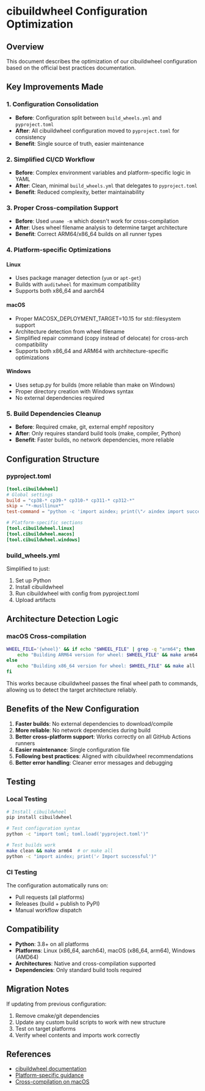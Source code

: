 # cibuildwheel Configuration Optimization

## Overview

This document describes the optimization of our cibuildwheel configuration based on the official best practices documentation.

## Key Improvements Made

### 1. Configuration Consolidation
- **Before**: Configuration split between `build_wheels.yml` and `pyproject.toml`
- **After**: All cibuildwheel configuration moved to `pyproject.toml` for consistency
- **Benefit**: Single source of truth, easier maintenance

### 2. Simplified CI/CD Workflow
- **Before**: Complex environment variables and platform-specific logic in YAML
- **After**: Clean, minimal `build_wheels.yml` that delegates to `pyproject.toml`
- **Benefit**: Reduced complexity, better maintainability

### 3. Proper Cross-compilation Support
- **Before**: Used `uname -m` which doesn't work for cross-compilation
- **After**: Uses wheel filename analysis to determine target architecture
- **Benefit**: Correct ARM64/x86_64 builds on all runner types

### 4. Platform-specific Optimizations

#### Linux
- Uses package manager detection (`yum` or `apt-get`)
- Builds with `auditwheel` for maximum compatibility
- Supports both x86_64 and aarch64

#### macOS
- Proper MACOSX_DEPLOYMENT_TARGET=10.15 for std::filesystem support
- Architecture detection from wheel filename
- Simplified repair command (copy instead of delocate) for cross-arch compatibility
- Supports both x86_64 and ARM64 with architecture-specific optimizations

#### Windows
- Uses setup.py for builds (more reliable than make on Windows)
- Proper directory creation with Windows syntax
- No external dependencies required

### 5. Build Dependencies Cleanup
- **Before**: Required cmake, git, external emphf repository
- **After**: Only requires standard build tools (make, compiler, Python)
- **Benefit**: Faster builds, no network dependencies, more reliable

## Configuration Structure

### pyproject.toml

```toml
[tool.cibuildwheel]
# Global settings
build = "cp38-* cp39-* cp310-* cp311-* cp312-*"
skip = "*-musllinux*"
test-command = "python -c 'import aindex; print(\"✓ aindex import successful\")'"

# Platform-specific sections
[tool.cibuildwheel.linux]
[tool.cibuildwheel.macos] 
[tool.cibuildwheel.windows]
```

### build_wheels.yml

Simplified to just:
1. Set up Python
2. Install cibuildwheel
3. Run cibuildwheel with config from pyproject.toml
4. Upload artifacts

## Architecture Detection Logic

### macOS Cross-compilation
```bash
WHEEL_FILE='{wheel}' && if echo "$WHEEL_FILE" | grep -q "arm64"; then 
    echo "Building ARM64 version for wheel: $WHEEL_FILE" && make arm64
else 
    echo "Building x86_64 version for wheel: $WHEEL_FILE" && make all
fi
```

This works because cibuildwheel passes the final wheel path to commands, allowing us to detect the target architecture reliably.

## Benefits of the New Configuration

1. **Faster builds**: No external dependencies to download/compile
2. **More reliable**: No network dependencies during build
3. **Better cross-platform support**: Works correctly on all GitHub Actions runners
4. **Easier maintenance**: Single configuration file
5. **Following best practices**: Aligned with cibuildwheel recommendations
6. **Better error handling**: Cleaner error messages and debugging

## Testing

### Local Testing
```bash
# Install cibuildwheel
pip install cibuildwheel

# Test configuration syntax
python -c "import toml; toml.load('pyproject.toml')"

# Test builds work
make clean && make arm64  # or make all
python -c "import aindex; print('✓ Import successful')"
```

### CI Testing
The configuration automatically runs on:
- Pull requests (all platforms)
- Releases (build + publish to PyPI)
- Manual workflow dispatch

## Compatibility

- **Python**: 3.8+ on all platforms
- **Platforms**: Linux (x86_64, aarch64), macOS (x86_64, arm64), Windows (AMD64)
- **Architectures**: Native and cross-compilation supported
- **Dependencies**: Only standard build tools required

## Migration Notes

If updating from previous configuration:
1. Remove cmake/git dependencies
2. Update any custom build scripts to work with new structure
3. Test on target platforms
4. Verify wheel contents and imports work correctly

## References

- [cibuildwheel documentation](https://cibuildwheel.readthedocs.io/)
- [Platform-specific guidance](https://cibuildwheel.readthedocs.io/en/stable/options/)
- [Cross-compilation on macOS](https://cibuildwheel.readthedocs.io/en/stable/options/#macos)
